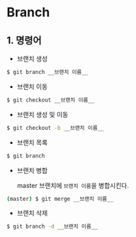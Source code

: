 # Branch

## 1. 명령어

- 브랜치 생성

```bash
$ git branch __브랜치 이름__
```

- 브랜치 이동

```bash
$ git checkout __브랜치 이름__
```

- 브랜치 생성 및 이동

```bash
$ git checkout -b __브랜치 이름__

```
- 브랜치 목록

```bash
$ git branch
```

- 브랜치 병합

  master  브랜치에 `브랜치 이름`을 병합시킨다.

```bash
(master) $ git merge __브랜치 이름__
```

- 브랜치 삭제

```bash
$ git branch -d __브랜치 이름__
```

